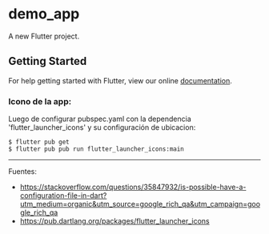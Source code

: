 # demo_app

A new Flutter project.

## Getting Started

For help getting started with Flutter, view our online
[documentation](https://flutter.io/).

### Icono de la app:

Luego de configurar pubspec.yaml con la dependencia 'flutter_launcher_icons' y su configuración de ubicacion:

    $ flutter pub get
    $ flutter pub pub run flutter_launcher_icons:main

---

Fuentes:

+ https://stackoverflow.com/questions/35847932/is-possible-have-a-configuration-file-in-dart?utm_medium=organic&utm_source=google_rich_qa&utm_campaign=google_rich_qa
+ https://pub.dartlang.org/packages/flutter_launcher_icons